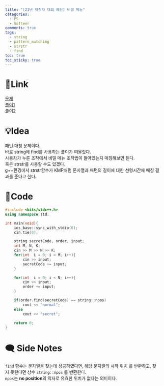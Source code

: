 ```yaml
---
title: "[21년 재직자 대회 예선] 비밀 메뉴"
categories:
  - PS
  - Softeer
comments: true
tags:
  - string
  - pattern_matching
  - strstr
  - find
toc: true
toc_sticky: true
---
```

# 🔗Link
[문제](https://softeer.ai/practice/6269)  
[풀이1](https://github.com/La-Coruna/PS/blob/main/softeer/21%EB%85%84%20%EC%9E%AC%EC%A7%81%EC%9E%90%20%EB%8C%80%ED%9A%8C%20%EC%98%88%EC%84%A0/6269_1.cpp)  
[풀이2](https://github.com/La-Coruna/PS/blob/main/softeer/21%EB%85%84%20%EC%9E%AC%EC%A7%81%EC%9E%90%20%EB%8C%80%ED%9A%8C%20%EC%98%88%EC%84%A0/6269_2.cpp)  
# 💡Idea
패턴 매칭 문제이다.  
바로 string에 find를 사용하는 풀이가 떠올랐다.  
사용자가 누른 조작에서 비밀 메뉴 조작법이 들어있는지 매칭해보면 된다.  
혹은 strstr를 사용할 수도 있겠다.  
g++환경에서 strstr함수가 KMP처럼 문자열과 패턴의 길이에 대한 선형시간에 매칭 결과를 준다고 한다.

# 🔑Code
```c++
#include <bits/stdc++.h>
using namespace std;

int main(void){
    ios_base::sync_with_stdio(0);
    cin.tie(0);

    string secretCode, order, input;
    int M, N, K;
    cin >> M >> N >> K;
    for(int  i = 0; i < M; i++){
        cin >> input;
        secretCode += input;
    }

    for(int  i = 0; i < N; i++){
        cin >> input;
        order += input;
    }

    if(order.find(secretCode) == string::npos)
        cout << "normal";
    else
        cout << "secret";
    
    return 0;
}
```

# 🗨️ Side Notes
`find` 함수는 문자열을 찾는데 성공하였다면, 해당 문자열의 시작 위치 를 반환하고, 찾지 못한다면 상수 `string::npos` 를 반환한다.  
`npos`는 **no position**의 약자로 유효한 위치가 없다는 의미이다.